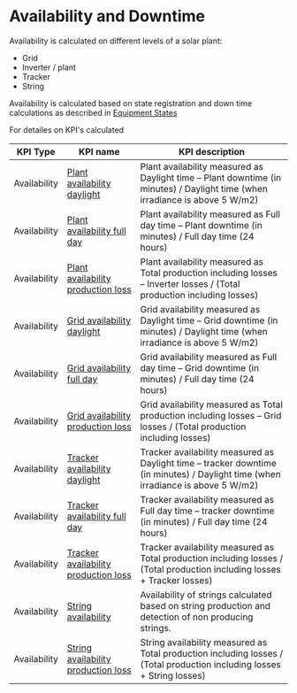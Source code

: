 # Availability and Downtime

Availability is calculated on different levels of a solar plant:
- Grid
- Inverter / plant
- Tracker
- String

Availability is calculated based on state registration and down time calculations as described in [Equipment States](../../../Data%20Collection%20&%20Data%20Flow/Equipment%20States/Equipment%20States.md)

For detailes on KPI's calculated

| KPI Type | KPI name | KPI description |
|---------|---------|---------|
| Availability | [Plant availability daylight](Availability%20and%20downtime/Plant%20availability/Plant%20availability.md) | Plant availability measured as Daylight time – Plant downtime (in minutes) / Daylight time (when irradiance is above 5 W/m2) |
| Availability | [Plant availability full day](Availability%20and%20downtime/Plant%20availability/Plant%20availability.md) | Plant availability measured as Full day time – Plant downtime (in minutes) / Full day time (24 hours) |
| Availability | [Plant availability production loss](Availability%20and%20downtime/Plant%20availability/Plant%20availability.md) | Plant availability measured as Total production including losses – Inverter losses / (Total production including losses) |
| Availability | [Grid availability daylight](Availability%20and%20downtime/Grid%20availability/Grid%20availability.md) | Grid availability measured as Daylight time – Grid downtime (in minutes) / Daylight time (when irradiance is above 5 W/m2) |
| Availability | [Grid availability full day](Availability%20and%20downtime/Grid%20availability/Grid%20availability.md) | Grid availability measured as Full day time – Grid downtime (in minutes) / Full day time (24 hours) |
| Availability | [Grid availability production loss](Availability%20and%20downtime/Grid%20availability/Grid%20availability.md) | Grid availability measured as Total production including losses – Grid losses / (Total production including losses) |
| Availability | [Tracker availability daylight](Availability%20and%20downtime/Tracker%20availability/Tracker%20availability.md) | Tracker availability measured as Daylight time – tracker downtime (in minutes) / Daylight time (when irradiance is above 5 W/m2) |
| Availability | [Tracker availability full day](Availability%20and%20downtime/Tracker%20availability/Tracker%20availability.md) | Tracker availability measured as Full day time – tracker downtime (in minutes) / Full day time (24 hours) |
| Availability | [Tracker availability production loss](Availability%20and%20downtime/Tracker%20availability/Tracker%20availability.md) | Tracker availability measured as Total production including losses / (Total production including losses + Tracker losses) |
| Availability | [String availability](Availability%20and%20downtime/String%20availability/String%20availability.md) | Availability of strings calculated based on string production and detection of non producing strings. |
| Availability | [String availability production loss](Availability%20and%20downtime/String%20availability/String%20availability.md) | String availability measured as Total production including losses / (Total production including losses + String losses) |
